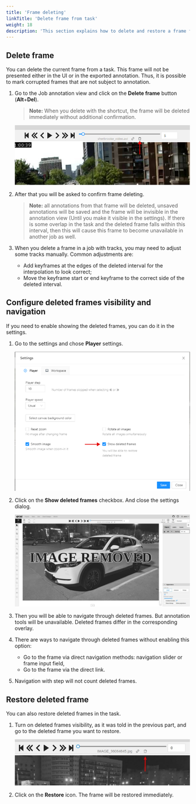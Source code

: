 ```yaml
---
title: 'Frame deleting'
linkTitle: 'Delete frame from task'
weight: 18
description: 'This section explains how to delete and restore a frame from a task.'
---
```


## Delete frame

You can delete the current frame from a task.
This frame will not be presented either in the UI or in the exported annotation.
Thus, it is possible to mark corrupted frames that are not subject to annotation.

1. Go to the Job annotation view and click on the **Delete frame** button (**Alt**+**Del**).

   > **Note:** When you delete with the shortcut,
   > the frame will be deleted immediately without additional confirmation.

   ![](/images/image245.jpg)

1. After that you will be asked to confirm frame deleting.
   > **Note:** all annotations from that frame will be deleted, unsaved annotations
   > will be saved and the frame will be invisible in the annotation view (Until you make it visible in the settings).
   > If there is some overlap in the task and the deleted frame falls within this interval,
   > then this will cause this frame to become unavailable in another job as well.
1. When you delete a frame in a job with tracks, you may need to adjust some tracks manually. Common adjustments are:
   - Add keyframes at the edges of the deleted interval for the interpolation to look correct;
   - Move the keyframe start or end keyframe to the correct side of the deleted interval.

## Configure deleted frames visibility and navigation

If you need to enable showing the deleted frames, you can do it in the settings.

1. Go to the settings and chose **Player** settings.

   ![](/images/image246.jpg)

1. Click on the **Show deleted frames** checkbox. And close the settings dialog.

   ![](/images/image247.jpg)

1. Then you will be able to navigate through deleted frames.
   But annotation tools will be unavailable. Deleted frames differ in the corresponding overlay.

1. There are ways to navigate through deleted frames without enabling this option:

   - Go to the frame via direct navigation methods: navigation slider or frame input field,
   - Go to the frame via the direct link.

1. Navigation with step will not count deleted frames.

## Restore deleted frame

You can also restore deleted frames in the task.

1. Turn on deleted frames visibility, as it was told in the previous part,
   and go to the deleted frame you want to restore.

   ![](/images/image248.jpg)

1. Click on the **Restore** icon. The frame will be restored immediately.

